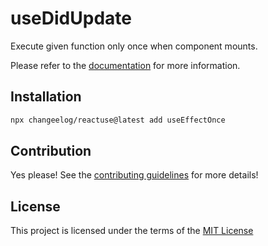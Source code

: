 # useDidUpdate

Execute given function only once when component mounts.

Please refer to the [documentation](#) for more information.

## Installation

```bash
npx changeelog/reactuse@latest add useEffectOnce
```

## Contribution

Yes please! See the [contributing guidelines](/CONTRIBUTING.md) for more details!

## License

This project is licensed under the terms of the [MIT License](/LICENSE)
